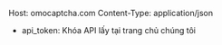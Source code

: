 Host: omocaptcha.com
Content-Type: application/json

- api_token: Khóa API lấy tại trang chủ chúng tôi
